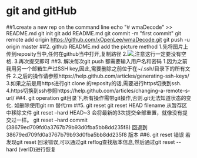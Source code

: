 # git and gitHub
##1.create a new rep on the command line 
    echo "# wmaDecode" >> README.md
    git init
    git add README.md
    git commit -m "first commit"
    git remote add origin https://github.com/xOpenLee/wmaDecode.git
    git push -u origin master
##2. github README.md add the picture method
    1.先将图片上传到reposity当中,任何在github当中打开,复制路径
    2.![](复制的路径),注意这行一定要没有空格.
    3.再次提交即可
##3. 解决每次git push 都需要输入用户名和密码
    1.因为之前我用另一个邮箱生产过SSH key,因此,需要删除之前位于在~/.ssh/目录下的所有文件
    2.之后的操作请参照https://help.github.com/articles/generating-ssh-keys/
    3.如果之前是用https进行git clone 的reposity的话,需要进行https切换到ssh.
    4.https切换到ssh参照https://help.github.com/articles/changing-a-remote-s-url/
##4. git operation
    git目录下,所有操作需带git操作,否则.git无法知道状态的变化.
    如删除使用git rm 替代rm
##5. git reset
    git reset HEAD filename  从暂存区中移除文件
    git reset –hard HEAD~3  会将最新的3次提交全部重置，就像没有提交过一样。
    git reset –hard commit (38679ed709fd0a3767b79b93d0fba5bb8dd235f8) 回退到 38679ed709fd0a3767b79b93d0fba5bb8dd235f8 版本
##6. git reset 错误
    若发现git reset 回滚错误,可以通过git reflog查找版本信息,然后通过git reset --hard (verID)进行恢复
